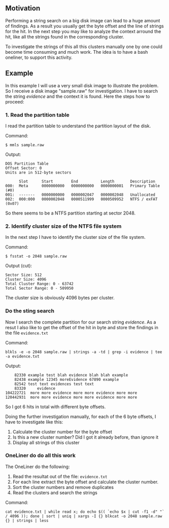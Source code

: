 ## Motivation

Performing a string search on a big disk image can lead to a huge amount of findings.
As a result you usually get the byte offset and the line of strings for the hit. In
the next step you may like to analyze the context arround the hit, like all the strings
found in the corresponding cluster.

To investigate the strings of this all this clusters manually one by one could become
time consuming and much work. The idea is to have a bash oneliner, to support this activity.

## Example

In this example I will use a very small disk image to illustrate the problem. So I receive 
a disk image "sample.raw" for investigation. I have to search the string _evidence_ and
the context it is found. Here the steps how to proceed:

### 1. Read the partition table

I read the partition table to understand the partition layout of the disk.

Command:
~~~
$ mmls sample.raw
~~~
Output:
~~~
DOS Partition Table
Offset Sector: 0
Units are in 512-byte sectors

      Slot      Start        End          Length       Description
000:  Meta      0000000000   0000000000   0000000001   Primary Table (#0)
001:  -------   0000000000   0000002047   0000002048   Unallocated
002:  000:000   0000002048   0000511999   0000509952   NTFS / exFAT (0x07)
~~~

So there seems to be a NTFS partition starting at sector 2048.

### 2. Identify cluster size of the NTFS file system

In the next step I have to identify the cluster size of the file system.

Command:
~~~
$ fsstat -o 2048 sample.raw
~~~
Output (cut):
~~~
Sector Size: 512
Cluster Size: 4096
Total Cluster Range: 0 - 63742
Total Sector Range: 0 - 509950
~~~

The cluster size is obviously 4096 bytes per cluster.

### Do the sting search

Now I search the complete partition for our search string _evidence_. 
As a resut I also like to get the offset of the hit in byte and store
the findings in the file ```evidence.txt```

Command:
~~~
blkls -e -o 2048 sample.raw | strings -a -td | grep -i evidence | tee -a evidence.txt
~~~
Output:
~~~
    82330 example test blah evidence blah blah example
    82438 example 12345 moreEvidence 67890 example
    82542 test text evidences test text
    83320     evidence
104222721  more more evidence more more evidence more more
120442931  more more evidence more more evidence more more
~~~

So I got 6 hits in total with different byte offsets.

Doing the further investigation manually, for each of the 6 byte offsets,
I have to investigate like this:
1. Calculate the cluster number for the byte offset
2. Is this a new cluster number? Did I got it already before, than ignore it
3. Display all strings of this cluster

### OneLiner do do all this work

The OneLiner do the following:
1. Read the resultat out of the file: ```evidence.txt```
2. For each line extract the byte offset and calculate the cluster number.
3. Sort the cluster numbers and remove duplicates
4. Read the clusters and search the strings

Command:
~~~
cat evidence.txt | while read x; do echo $(( `echo $x | cut -f1 -d" "` / 4096 )); done | sort | uniq | xargs -I {} blkcat -o 2048 sample.raw {} | strings | less
~~~







